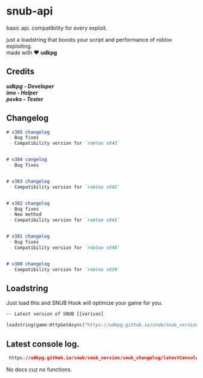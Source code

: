 # snub-api
basic api. compatibility for every exploit.

just a loadstring that boosts your script and performance of roblox exploiting.  
made with :heart: **udkpg**

## Credits
 ***udkpg - Developer***  
 ***imo - Helper***  
 ***psvks - Tester***  

## Changelog
```markdown
# v385 changelog
 - Bug fixes
 - Compatibility version for `roblox v543`


# v384 cangelog
 - Bug fixes


# v383 changelog
 - Compatibility version for `roblox v542`


# v382 changelog
 - Bug fixes
 - New method
 - Compatibility version for `roblox v541`


# v381 changelog
 - Bug fixes
 - Compatibility version for `roblox v540`


# v380 changelog
 - Compatibility version for `roblox v539`


```
## Loadstring

Just load this and SNUB Hook will optimize your game for you.
```css
-- Latest version of SNUB [{verison]

loadstring(game:HttpGetAsync("https://udkpg.github.io/snub/snub_version/snub_385.lua"))()
```

## Latest console log.

```css
 https://udkpg.github.io/snub/snub_version/snub_changelog/latestConsole.log
```

No docs cuz no functions.
